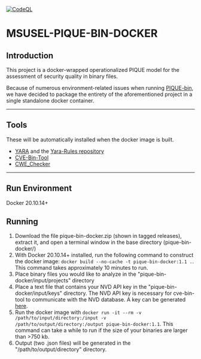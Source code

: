 [![CodeQL](https://github.com/MSUSEL/msusel-pique-bin/actions/workflows/codeql-analysis.yml/badge.svg)](https://github.com/MSUSEL/msusel-pique-bin/actions/workflows/codeql-analysis.yml)

# MSUSEL-PIQUE-BIN-DOCKER
## Introduction
This project is a docker-wrapped operationalized PIQUE model for the assessment of security quality in binary files. 

Because of numerous environment-related issues when running [PIQUE-bin](https://github.com/msusel/msusel-pique-bin), we have decided to package the entirety of the aforementioned project in a single standalone docker container.
___
## Tools
These will be automatically installed when the docker image is built.

- [YARA](http://virustotal.github.io/yara/) and the [Yara-Rules repository](https://github.com/Yara-Rules/rules)
- [CVE-Bin-Tool](https://github.com/intel/cve-bin-tool)
- [CWE_Checker](https://github.com/fkie-cad/cwe_checker)
___

## Run Environment
Docker 20.10.14+

## Running
1. Download the file pique-bin-docker.zip (shown in tagged releases), extract it, and open a terminal window in the base directory (pique-bin-docker/)
2. With Docker 20.10.14+ installed, run the following command to construct the docker image: `docker build --no-cache -t pique-bin-docker:1.1 .`. This command takes approximately 10 minutes to run.
3. Place binary files you would like to analyze in the "pique-bin-docker/input/projects" directory
4. Place a text file that contains your NVD API key in the "pique-bin-docker/input/keys" directory. The NVD API key is necessary for cve-bin-tool to communicate with the NVD database. A key can be generated [here](https://nvd.nist.gov/developers/request-an-api-key).
5. Run the docker image with `docker run -it --rm -v /path/to/input/directory:/input -v /path/to/output/directory:/output pique-bin-docker:1.1`. This command can take a while to run if the size of your binaries are larger than >750 kb.
6. Output (two .json files) will be generated in the "/path/to/output/directory" directory. 
